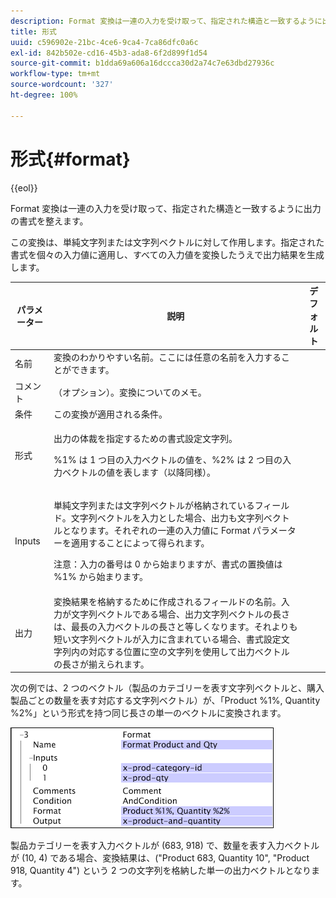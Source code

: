 ```yaml
---
description: Format 変換は一連の入力を受け取って、指定された構造と一致するように出力の書式を整えます。
title: 形式
uuid: c596902e-21bc-4ce6-9ca4-7ca86dfc0a6c
exl-id: 842b502e-cd16-45b3-ada8-6f2d899f1d54
source-git-commit: b1dda69a606a16dccca30d2a74c7e63dbd27936c
workflow-type: tm+mt
source-wordcount: '327'
ht-degree: 100%

---
```


# 形式{#format}

{{eol}}

Format 変換は一連の入力を受け取って、指定された構造と一致するように出力の書式を整えます。

この変換は、単純文字列または文字列ベクトルに対して作用します。指定された書式を個々の入力値に適用し、すべての入力値を変換したうえで出力結果を生成します。

<table id="table_3953C993167248AA9A47964A51C4AB5D"> 
 <thead> 
  <tr> 
   <th colname="col1" class="entry"> パラメーター </th> 
   <th colname="col2" class="entry"> 説明 </th> 
   <th colname="col3" class="entry"> デフォルト </th> 
  </tr> 
 </thead>
 <tbody> 
  <tr> 
   <td colname="col1"> 名前 </td> 
   <td colname="col2"> 変換のわかりやすい名前。ここには任意の名前を入力することができます。 </td> 
   <td colname="col3"></td> 
  </tr> 
  <tr> 
   <td colname="col1"> コメント </td> 
   <td colname="col2"> （オプション）。変換についてのメモ。 </td> 
   <td colname="col3"></td> 
  </tr> 
  <tr> 
   <td colname="col1"> 条件 </td> 
   <td colname="col2"> この変換が適用される条件。 </td> 
   <td colname="col3"></td> 
  </tr> 
  <tr> 
   <td colname="col1"> 形式 </td> 
   <td colname="col2"> <p>出力の体裁を指定するための書式設定文字列。 </p> <p> %1% は 1 つ目の入力ベクトルの値を、%2% は 2 つ目の入力ベクトルの値を表します（以降同様）。 </p> </td> 
   <td colname="col3"></td> 
  </tr> 
  <tr> 
   <td colname="col1"> Inputs </td> 
   <td colname="col2"> <p>単純文字列または文字列ベクトルが格納されているフィールド。文字列ベクトルを入力とした場合、出力も文字列ベクトルとなります。それぞれの一連の入力値に <span class="wintitle">Format</span> パラメーターを適用することによって得られます。 </p> <p> <p>注意：入力の番号は 0 から始まりますが、書式の置換値は %1% から始まります。 </p> </p> </td> 
   <td colname="col3"></td> 
  </tr> 
  <tr> 
   <td colname="col1"> 出力 </td> 
   <td colname="col2"> 変換結果を格納するために作成されるフィールドの名前。入力が文字列ベクトルである場合、出力文字列ベクトルの長さは、最長の入力ベクトルの長さと等しくなります。それよりも短い文字列ベクトルが入力に含まれている場合、書式設定文字列内の対応する位置に空の文字列を使用して出力ベクトルの長さが揃えられます。 </td> 
   <td colname="col3"></td> 
  </tr> 
 </tbody> 
</table>

次の例では、2 つのベクトル（製品のカテゴリーを表す文字列ベクトルと、購入製品ごとの数量を表す対応する文字列ベクトル）が、「Product %1%, Quantity %2%」という形式を持つ同じ長さの単一のベクトルに変換されます。

![](assets/cfg_TransformationType_Format.png)

製品カテゴリーを表す入力ベクトルが (683, 918) で、数量を表す入力ベクトルが (10, 4) である場合、変換結果は、(&quot;Product 683, Quantity 10&quot;, &quot;Product 918, Quantity 4&quot;) という 2 つの文字列を格納した単一の出力ベクトルとなります。
